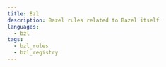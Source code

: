 ```yaml
---
title: Bzl
description: Bazel rules related to Bazel itself
languages:
  - bzl
tags:
  - bzl_rules
  - bzl_registry
---
```

